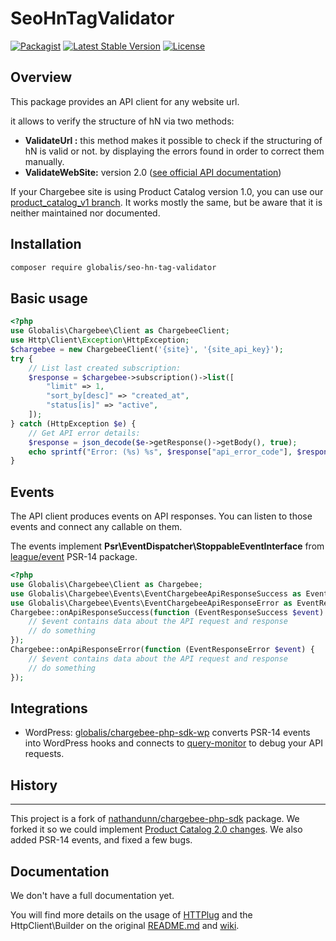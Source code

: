 # SeoHnTagValidator

[![Packagist](https://img.shields.io/packagist/dt/globalis/chargebee-php-sdk.svg?style=flat-square)](https://packagist.org/packages/globalis/seoHnTagValidator)
[![Latest Stable Version](https://poser.pugx.org/globalis/chargebee-php-sdk/v/stable)](https://packagist.org/packages/globalis/chargebee-php-sdk)
[![License](https://poser.pugx.org/globalis/chargebee-php-sdk/license)](https://github.com/globalis-ms/chargebee-php-sdk/blob/master/LICENSE)

Overview
------------

This package provides an API client for any website url.

it allows to verify the structure of hN via two methods:
- **ValidateUrl :** this method makes it possible to check if the structuring of hN is valid or not. by displaying the errors found in order to correct them manually.
- **ValidateWebSite:** version 2.0 ([see official API documentation](https://apidocs.chargebee.com/docs/api?prod_cat_ver=2))

If your Chargebee site is using Product Catalog version 1.0, you can use our [product_catalog_v1 branch](https://github.com/globalis-ms/chargebee-php-sdk/tree/product_catalog_v1). It works mostly the same, but be aware that it is neither maintained nor documented.

Installation
------------

```bash
composer require globalis/seo-hn-tag-validator
```

Basic usage
------------

```php
<?php
use Globalis\Chargebee\Client as ChargebeeClient;
use Http\Client\Exception\HttpException;
$chargebee = new ChargebeeClient('{site}', '{site_api_key}');
try {
    // List last created subscription:
    $response = $chargebee->subscription()->list([
        "limit" => 1,
        "sort_by[desc]" => "created_at",
        "status[is]" => "active",
    ]);
} catch (HttpException $e) {
    // Get API error details:
    $response = json_decode($e->getResponse()->getBody(), true);
    echo sprintf("Error: (%s) %s", $response["api_error_code"], $response["message"]);
}
```

Events
------------

The API client produces events on API responses. You can listen to those events and connect any callable on them.

The events implement **Psr\EventDispatcher\StoppableEventInterface** from [league/event](https://github.com/thephpleague/event) PSR-14 package.

```php
<?php
use Globalis\Chargebee\Client as Chargebee;
use Globalis\Chargebee\Events\EventChargebeeApiResponseSuccess as EventResponseSuccess;
use Globalis\Chargebee\Events\EventChargebeeApiResponseError as EventResponseError;
Chargebee::onApiResponseSuccess(function (EventResponseSuccess $event) {
    // $event contains data about the API request and response
    // do something
});
Chargebee::onApiResponseError(function (EventResponseError $event) {
    // $event contains data about the API request and response
    // do something
});
```

Integrations
------------

- WordPress: [globalis/chargebee-php-sdk-wp](https://github.com/globalis-ms/chargebee-php-sdk-wp) converts PSR-14 events into WordPress hooks and connects to [query-monitor](https://github.com/johnbillion/query-monitor) to debug your API requests.

History
--------
----

This project is a fork of [nathandunn/chargebee-php-sdk](https://github.com/nthndnn/chargebee-php-sdk) package. We forked it so we could implement [Product Catalog 2.0 changes](https://apidocs.chargebee.com/docs/api/upgrade?prod_cat_ver=2). We also added PSR-14 events, and fixed a few bugs.

Documentation
------------

We don't have a full documentation yet.

You will find more details on the usage of [HTTPlug](http://httplug.io) and the HttpClient\Builder on the original [README.md](https://github.com/nthndnn/chargebee-php-sdk/blob/master/README.md) and [wiki](https://github.com/nthndnn/chargebee-php-sdk/wiki/The-Builder-Object).

